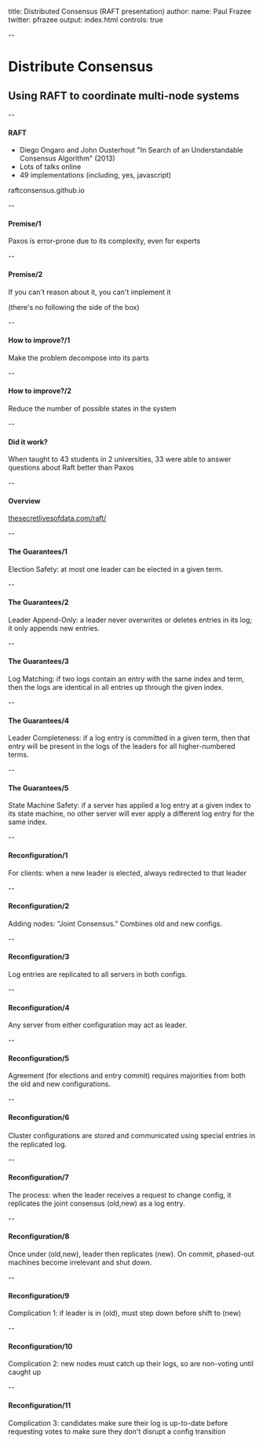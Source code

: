 title: Distributed Consensus (RAFT presentation)
author:
  name: Paul Frazee
  twitter: pfrazee
output: index.html
controls: true

--

# Distribute Consensus
## Using RAFT to coordinate multi-node systems

--

#### RAFT

- Diego Ongaro and John Ousterhout
"In Search of an Understandable Consensus Algorithm" (2013)
- Lots of talks online
- 49 implementations (including, yes, javascript)

raftconsensus.github.io

--

#### Premise/1

Paxos is error-prone due to its complexity, even for experts

--

#### Premise/2

If you can't reason about it, you can't implement it

(there's no following the side of the box)

--

#### How to improve?/1

Make the problem decompose into its parts

--

#### How to improve?/2

Reduce the number of possible states in the system

--

#### Did it work?

When taught to 43 students in 2 universities, 33 were able to answer questions about Raft better than Paxos

--

#### Overview

<a href="http://thesecretlivesofdata.com/raft/">thesecretlivesofdata.com/raft/</a>

--

#### The Guarantees/1

Election Safety: at most one leader can be elected in a
given term.

--

#### The Guarantees/2

Leader Append-Only: a leader never overwrites or deletes
entries in its log; it only appends new entries.

--

#### The Guarantees/3

Log Matching: if two logs contain an entry with the same
index and term, then the logs are identical in all entries
up through the given index.

--

#### The Guarantees/4

Leader Completeness: if a log entry is committed in a
given term, then that entry will be present in the logs of
the leaders for all higher-numbered terms.

--

#### The Guarantees/5

State Machine Safety: if a server has applied a log entry
at a given index to its state machine, no other server
will ever apply a different log entry for the same index.

--

#### Reconfiguration/1

For clients: when a new leader is elected, always redirected to that leader

--

#### Reconfiguration/2

Adding nodes: "Joint Consensus." Combines old and new configs.

--

#### Reconfiguration/3

Log entries are replicated to all servers in both configs.

--

#### Reconfiguration/4

Any server from either configuration may act as leader.

--

#### Reconfiguration/5

Agreement (for elections and entry commit) requires majorities from both the old and new configurations.

--

#### Reconfiguration/6

Cluster conﬁgurations are stored and communicated using special entries in the replicated log.

--

#### Reconfiguration/7

The process: when the leader receives a request to change config, it replicates the joint consensus (old,new) as a log entry.

--

#### Reconfiguration/8

Once under (old,new), leader then replicates (new). On commit, phased-out machines become irrelevant and shut down.

--

#### Reconfiguration/9

Complication 1: if leader is in (old), must step down before shift to (new)

--

#### Reconfiguration/10

Complication 2: new nodes must catch up their logs, so are non-voting until caught up

--

#### Reconfiguration/11

Complication 3: candidates make sure their log is up-to-date before requesting votes to make sure they don't disrupt a config transition
